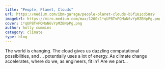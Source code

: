 ```yaml
---
title: "People, Planet, Clouds"
url: https://medium.com/ibm-garage/people-planet-clouds-b5f181cd58a9
imageUrl: https://miro.medium.com/max/1200/1*qUPBTvFQMaN6vYpMZBNpPg.png
cover: 1*qUPBTvFQMaN6vYpMZBNpPg.png
author: holly cummins
category: climate
type: blog
---
```


The world is changing. The cloud gives us dazzling computational possibilities, and … potentially uses a lot of energy. As climate change accelerates, where do we, as engineers, fit in? Are we part…
